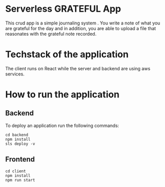 # Serverless GRATEFUL App

This crud app is a simple journaling system . You write a note of what you are grateful for the day and in addition, you are able to upload a file that reasonates with the grateful note recorded.

# Techstack of the application

The client runs on React while the server and backend are using aws services. 

# How to run the application

## Backend

To deploy an application run the following commands:

```
cd backend
npm install
sls deploy -v
```

## Frontend

```
cd client
npm install
npm run start
```

